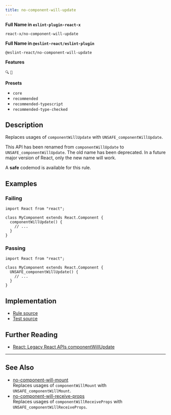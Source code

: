 ```yaml
---
title: no-component-will-update
---
```


**Full Name in `eslint-plugin-react-x`**

```plain copy
react-x/no-component-will-update
```

**Full Name in `@eslint-react/eslint-plugin`**

```plain copy
@eslint-react/no-component-will-update
```

**Features**

`🔍` `🔄`

**Presets**

- `core`
- `recommended`
- `recommended-typescript`
- `recommended-type-checked`

## Description

Replaces usages of `componentWillUpdate` with `UNSAFE_componentWillUpdate`.

This API has been renamed from `componentWillUpdate` to `UNSAFE_componentWillUpdate`. The old name has been deprecated. In a future major version of React, only the new name will work.

A **safe** codemod is available for this rule.

## Examples

### Failing

```tsx
import React from "react";

class MyComponent extends React.Component {
  componentWillUpdate() {
    // ...
  }
}
```

### Passing

```tsx
import React from "react";

class MyComponent extends React.Component {
  UNSAFE_componentWillUpdate() {
    // ...
  }
}
```

## Implementation

- [Rule source](https://github.com/Rel1cx/eslint-react/tree/main/packages/plugins/eslint-plugin-react-x/src/rules/no-component-will-update.ts)
- [Test source](https://github.com/Rel1cx/eslint-react/tree/main/packages/plugins/eslint-plugin-react-x/src/rules/no-component-will-update.spec.ts)

## Further Reading

- [React: Legacy React APIs componentWillUpdate](https://react.dev/reference/react/Component#componentwillupdate)

---

## See Also

- [no-component-will-mount](./no-component-will-mount)\
  Replaces usages of `componentWillMount` with `UNSAFE_componentWillMount`.
- [no-component-will-receive-props](./no-component-will-receive-props)\
  Replaces usages of `componentWillReceiveProps` with `UNSAFE_componentWillReceiveProps`.
